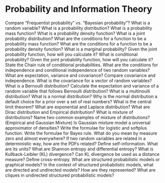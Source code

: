 # Probability and Information Theory
Compare “Frequentist probability” vs. “Bayesian probability”?
What is a random variable?
What is a probability distribution?
What is a probability mass function?
What is a probability density function?
What is a joint probability distribution?
What are the conditions for a function to be a probability mass function?
What are the conditions for a function to be a probability density function?
What is a marginal probability? Given the joint probability function, how will you calculate it?
What is conditional probability? Given the joint probability function, how will you calculate it?
State the Chain rule of conditional probabilities.
What are the conditions for independence and conditional independence of two random variables?
What are expectation, variance and covariance?
Compare covariance and independence.
What is the covariance for a vector of random variables?
What is a Bernoulli distribution? Calculate the expectation and variance of a random variable that follows Bernoulli distribution?
What is a multinoulli distribution?
What is a normal distribution?
Why is the normal distribution a default choice for a prior over a set of real numbers?
What is the central limit theorem?
What are exponential and Laplace distribution?
What are Dirac distribution and Empirical distribution?
What is mixture of distributions?
Name two common examples of mixture of distributions? (Empirical and Gaussian Mixture)
Is Gaussian mixture model a universal approximator of densities?
Write the formulae for logistic and softplus function.
Write the formulae for Bayes rule.
What do you mean by measure zero and almost everywhere?
If two random variables are related in a deterministic way, how are the PDFs related?
Define self-information. What are its units?
What are Shannon entropy and differential entropy?
What is Kullback-Leibler (KL) divergence?
Can KL divergence be used as a distance measure?
Define cross-entropy.
What are structured probabilistic models or graphical models?
In the context of structured probabilistic models, what are directed and undirected models? How are they represented? What are cliques in undirected structured probabilistic models?